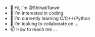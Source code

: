 - 👋 Hi, I’m @ShihabTanvir
- 👀 I’m interested in coding
- 🌱 I’m currently learning C/C++/Python
- 💞️ I’m looking to collaborate on ...
- 📫 How to reach me ...

<!---
ShihabTanvir/ShihabTanvir is a ✨ special ✨ repository because its `README.md` (this file) appears on your GitHub profile.
You can click the Preview link to take a look at your changes.
--->
